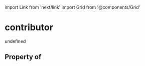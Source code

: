 import Link from 'next/link'
import Grid from '@components/Grid'

# contributor

undefined

## Property of



